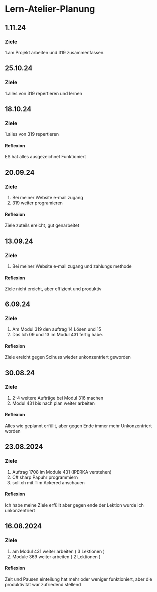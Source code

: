 # Lern-Atelier-Planung
## 1.11.24
### Ziele
1.am Projekt arbeiten und 319 zusammenfassen.
## 25.10.24
### Ziele
1.alles von 319 repertieren und lernen
## 18.10.24
### Ziele
1.alles von 319 repertieren

#### Reflexion
ES hat alles ausgezeichnet Funktioniert
## 20.09.24                                                                                                                         
### Ziele
1. Bei meiner Website e-mail zugang
2. 319 weiter programieren

#### Reflexion
Ziele zuteils ereicht, gut genarbeitet
## 13.09.24                                                                                                                         
### Ziele
1. Bei meiner Website e-mail zugang und zahlungs methode

#### Reflexion
Ziele nicht ereicht, aber effizient und produktiv
## 6.09.24                                                                                                                         
### Ziele
1. Am Modul 319 den auftrag 14 Lösen und 15
2. Das Ich 09 und 13 im Modul 431 fertig habe.

#### Reflexion
Ziele ereicht gegen Sclhuss wieder unkonzentriert geworden
## 30.08.24                                                                                                                         
### Ziele
1. 2-4 weitere Aufträge bei Modul 316 machen
2. Modul 431 bis nach plan weiter arbeiten

#### Reflexion
Alles wie geplannt erfüllt, aber gegen Ende immer mehr Unkonzentriert worden

## 23.08.2024
### Ziele
1. Auftrag 1708 im Module 431 (IPERKA verstehen)
2. C# sharp Papuhr programmiern
3. soll.ch mit Tim Ackered anschauen

#### Reflexion
Ich habe meine Ziele erfüllt aber gegen ende der Lektion wurde ich unkonzentriert


## 16.08.2024
### Ziele
1. am Modul 431 weiter arbeiten ( 3 Lektionen )
2. Module 369 weiter arbeiten ( 2 Lektionen )

#### Reflexion
Zeit und Pausen einteilung hat mehr oder weniger funktioniert,
aber die produktivität war zufriedend stellend

